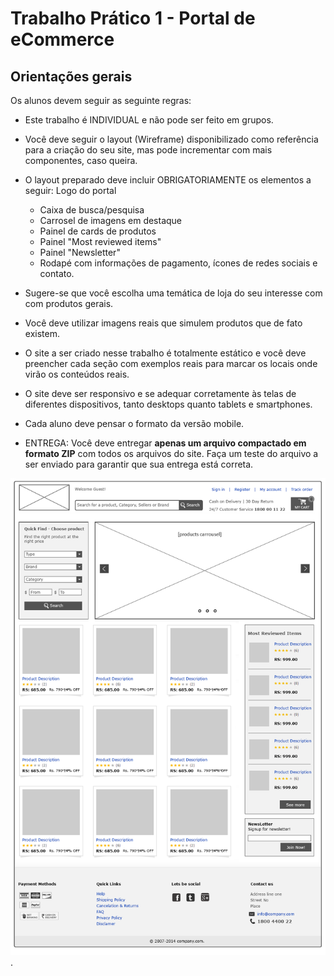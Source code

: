 # Trabalho Prático 1 - Portal de eCommerce

## Orientações gerais
Os alunos devem seguir as seguinte regras:

* Este trabalho é INDIVIDUAL e não pode ser feito em grupos.
* Você deve seguir o layout (Wireframe) disponibilizado como referência para a criação do seu site, mas pode incrementar com mais componentes, caso queira.
* O layout preparado deve incluir OBRIGATORIAMENTE os elementos a seguir: 
Logo do portal 

  - Caixa de busca/pesquisa
  - Carrosel de imagens em destaque
  - Painel de cards de produtos
  - Painel "Most reviewed items"
  - Painel "Newsletter"
  - Rodapé com informações de pagamento, ícones de redes sociais e contato.

* Sugere-se que você escolha uma temática de loja do seu interesse com com produtos gerais.
* Você deve utilizar imagens reais que simulem produtos que de fato existem.
* O site a ser criado nesse trabalho é totalmente estático e você deve preencher cada seção com exemplos reais para marcar os locais onde virão os conteúdos reais. 
* O site deve ser responsivo e se adequar corretamente às telas de diferentes dispositivos, tanto desktops quanto tablets e smartphones. 
* Cada aluno deve pensar o formato da versão mobile.
* ENTREGA: Você deve entregar **apenas um arquivo compactado em formato ZIP** com todos os arquivos do site. Faça um teste do arquivo a ser enviado para garantir que sua entrega está correta.

![Wireframe](/assets/img/wireframe-ecommerce.png "Exemplo da Wireframe").